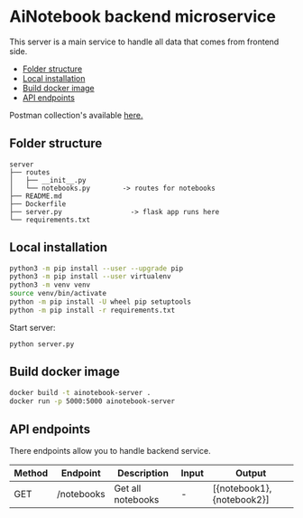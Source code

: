 # AiNotebook backend microservice
This server is a main service to handle all data that comes from frontend side.

- [Folder structure](#folder-structure)
- [Local installation](#local-installation)
- [Build docker image](#build-docker-image)
- [API endpoints](#api-endpoints)

Postman collection's available [here.](https://www.getpostman.com/collections/2ff733b0bbe7df69aaf1)

## Folder structure
```
server
├── routes
│   ├── __init__.py
│   └── notebooks.py        -> routes for notebooks
├── README.md
├── Dockerfile
├── server.py                 -> flask app runs here
└── requirements.txt 
```

## Local installation
```bash
python3 -m pip install --user --upgrade pip
python3 -m pip install --user virtualenv
python3 -m venv venv
source venv/bin/activate
python -m pip install -U wheel pip setuptools 
python -m pip install -r requirements.txt
```
Start server: 
```
python server.py
```

## Build docker image
```bash
docker build -t ainotebook-server .
docker run -p 5000:5000 ainotebook-server
```

## API endpoints
There endpoints allow you to handle backend service.

Method | Endpoint | Description | Input | Output
---|---|---|---|---
GET | /notebooks | Get all notebooks | - | [{notebook1}, {notebook2}]
